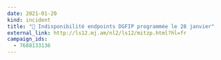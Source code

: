 ```yaml
---
date: 2021-01-20
kind: incident
title: "🚧 Indisponibilité endpoints DGFIP programmée le 28 janvier"
external_link: http://ls12.mj.am/nl2/ls12/mitzp.html?hl=fr
campaign_ids:
  - 7688133136
---
```

